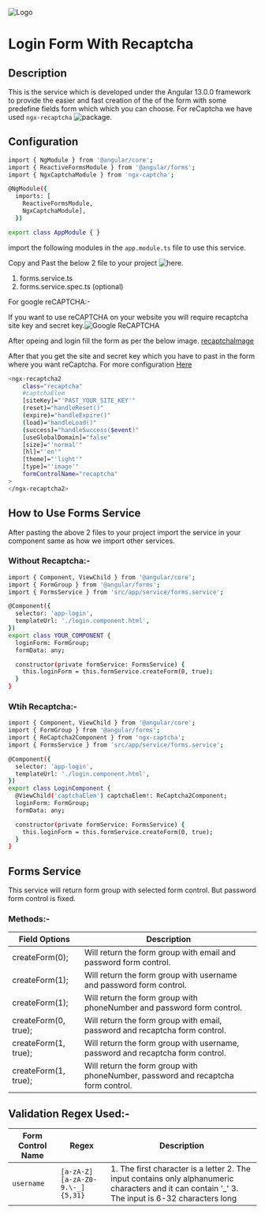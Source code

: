 ![Logo](https://www.solutionanalysts.com/wp-content/uploads/2021/02/SA-Logo-high.png)

# Login Form With Recaptcha

## Description

This is the service which is developed under the Angular 13.0.0 framework to provide the easier and fast creation of the of the form with some predefine fields form which which you can choose. For reCaptcha we have used `ngx-recaptcha` ![package](https://github.com/Enngage/ngx-captcha).

## Configuration

```bash
import { NgModule } from '@angular/core';
import { ReactiveFormsModule } from '@angular/forms';
import { NgxCaptchaModule } from 'ngx-captcha';

@NgModule({
  imports: [
    ReactiveFormsModule,
    NgxCaptchaModule],
  })

export class AppModule { }
```

import the following modules in the `app.module.ts` file to use this service.

Copy and Past the below 2 file to your project ![here](https://github.com/Deep1218/reusable/tree/login-with-recaptcha/src/app/service).

1. forms.service.ts
2. forms.service.spec.ts (optional)

For google reCAPTCHA:-

If you want to use reCAPTCHA on your website you will require recaptcha site key and secret key.![Google ReCAPTCHA](https://www.google.com/recaptcha/admin/create)

After opeing and login fill the form as per the below image.
[recaptchaImage](./src/assets/img/Recaptcha.png)

After that you get the site and secret key which you have to past in the form where you want reCaptcha. For more configuration [Here](https://enngage.github.io/ngx-captcha/)

```bash
<ngx-recaptcha2
    class="recaptcha"
    #captchaElem
    [siteKey]="'PAST_YOUR_SITE_KEY'"
    (reset)="handleReset()"
    (expire)="handleExpire()"
    (load)="handleLoad()"
    (success)="handleSuccess($event)"
    [useGlobalDomain]="false"
    [size]="'normal'"
    [hl]="'en'"
    [theme]="'light'"
    [type]="'image'"
    formControlName="recaptcha"
>
</ngx-recaptcha2>
```

## How to Use Forms Service

After pasting the above 2 files to your project import the service in your component same as how we import other services.

### Without Recaptcha:-

```bash
import { Component, ViewChild } from '@angular/core';
import { FormGroup } from '@angular/forms';
import { FormsService } from 'src/app/service/forms.service';

@Component({
  selector: 'app-login',
  templateUrl: './login.component.html',
})
export class YOUR_COMPONENT {
  loginForm: FormGroup;
  formData: any;

  constructor(private formService: FormsService) {
    this.loginForm = this.formService.createForm(0, true);
  }
}
```

### Wtih Recaptcha:-

```bash
import { Component, ViewChild } from '@angular/core';
import { FormGroup } from '@angular/forms';
import { ReCaptcha2Component } from 'ngx-captcha';
import { FormsService } from 'src/app/service/forms.service';

@Component({
  selector: 'app-login',
  templateUrl: './login.component.html',
})
export class LoginComponent {
  @ViewChild('captchaElem') captchaElem!: ReCaptcha2Component;
  loginForm: FormGroup;
  formData: any;

  constructor(private formService: FormsService) {
    this.loginForm = this.formService.createForm(0, true);
  }
}
```

## Forms Service

This service will return form group with selected form control. But password form control is fixed.

### Methods:-

| Field Options        | Description                                                                       |
| -------------------- | --------------------------------------------------------------------------------- |
| createForm(0);       | Will return the form group with email and password form control.                  |
| createForm(1);       | Will return the form group with username and password form control.               |
| createForm(1);       | Will return the form group with phoneNumber and password form control.            |
| createForm(0, true); | Will return the form group with email, password and recaptcha form control.       |
| createForm(1, true); | Will return the form group with username, password and recaptcha form control.    |
| createForm(1, true); | Will return the form group with phoneNumber, password and recaptcha form control. |

## Validation Regex Used:-

| Form Control Name | Regex                           | Description |
| ----------------- | ------------------------------- | ----------- |
| `username`        | `[a-zA-Z][a-zA-Z0-9.\-_]{5,31}` |1.  The first character is a letter 2.  The input contains only alphanumeric characters and it can contain '\_' 3.  The input is 6-32 characters long |
